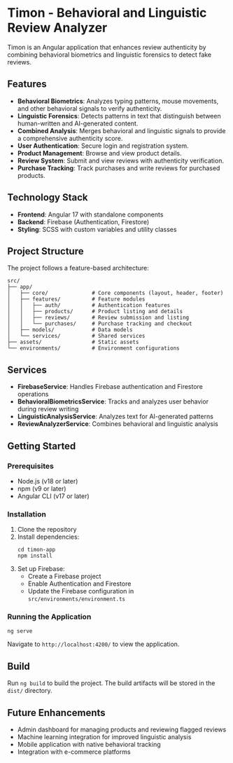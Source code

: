 # Timon - Behavioral and Linguistic Review Analyzer

Timon is an Angular application that enhances review authenticity by combining behavioral biometrics and linguistic forensics to detect fake reviews.

## Features

- **Behavioral Biometrics**: Analyzes typing patterns, mouse movements, and other behavioral signals to verify authenticity.
- **Linguistic Forensics**: Detects patterns in text that distinguish between human-written and AI-generated content.
- **Combined Analysis**: Merges behavioral and linguistic signals to provide a comprehensive authenticity score.
- **User Authentication**: Secure login and registration system.
- **Product Management**: Browse and view product details.
- **Review System**: Submit and view reviews with authenticity verification.
- **Purchase Tracking**: Track purchases and write reviews for purchased products.

## Technology Stack

- **Frontend**: Angular 17 with standalone components
- **Backend**: Firebase (Authentication, Firestore)
- **Styling**: SCSS with custom variables and utility classes

## Project Structure

The project follows a feature-based architecture:

```
src/
├── app/
│   ├── core/              # Core components (layout, header, footer)
│   ├── features/          # Feature modules
│   │   ├── auth/          # Authentication features
│   │   ├── products/      # Product listing and details
│   │   ├── reviews/       # Review submission and listing
│   │   └── purchases/     # Purchase tracking and checkout
│   ├── models/            # Data models
│   └── services/          # Shared services
├── assets/                # Static assets
└── environments/          # Environment configurations
```

## Services

- **FirebaseService**: Handles Firebase authentication and Firestore operations
- **BehavioralBiometricsService**: Tracks and analyzes user behavior during review writing
- **LinguisticAnalysisService**: Analyzes text for AI-generated patterns
- **ReviewAnalyzerService**: Combines behavioral and linguistic analysis

## Getting Started

### Prerequisites

- Node.js (v18 or later)
- npm (v9 or later)
- Angular CLI (v17 or later)

### Installation

1. Clone the repository
2. Install dependencies:
   ```
   cd timon-app
   npm install
   ```
3. Set up Firebase:
   - Create a Firebase project
   - Enable Authentication and Firestore
   - Update the Firebase configuration in `src/environments/environment.ts`

### Running the Application

```
ng serve
```

Navigate to `http://localhost:4200/` to view the application.

## Build

Run `ng build` to build the project. The build artifacts will be stored in the `dist/` directory.

## Future Enhancements

- Admin dashboard for managing products and reviewing flagged reviews
- Machine learning integration for improved linguistic analysis
- Mobile application with native behavioral tracking
- Integration with e-commerce platforms

